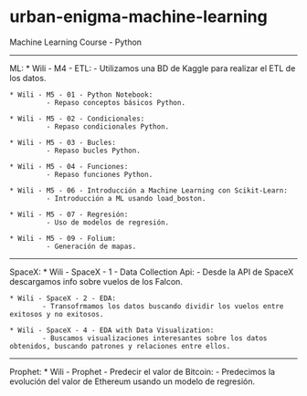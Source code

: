 # urban-enigma-machine-learning
Machine Learning Course - Python
 
---
ML:
	* Wili - M4 - ETL:
			- Utilizamos una BD de Kaggle para realizar el ETL de los datos.
			
	* Wili - M5 - 01 - Python Notebook:
			 - Repaso conceptos básicos Python.
			
	* Wili - M5 - 02 - Condicionales:
			 - Repaso condicionales Python.
			
	* Wili - M5 - 03 - Bucles:
			 - Repaso bucles Python.
			
	* Wili - M5 - 04 - Funciones:
			 - Repaso funciones Python.
			
	* Wili - M5 - 06 - Introducción a Machine Learning con Scikit-Learn:
			 - Introducción a ML usando load_boston.
			
	* Wili - M5 - 07 - Regresión:
			 - Uso de modelos de regresión.
			
	* Wili - M5 - 09 - Folium:
			 - Generación de mapas.
			
---			
SpaceX:
	* Wili - SpaceX - 1 - Data Collection Api:
			- Desde la API de SpaceX descargamos info sobre vuelos de los Falcon.
			
	* Wili - SpaceX - 2 - EDA:
			- Transofrmamos los datos buscando dividir los vuelos entre exitosos y no exitosos.
			
	* Wili - SpaceX - 4 - EDA with Data Visualization:
			- Buscamos visualizaciones interesantes sobre los datos obtenidos, buscando patrones y relaciones entre ellos.
			

---
Prophet:
	* Wili	- Prophet - Predecir el valor de Bitcoin:
		- Predecimos la evolución del valor de Ethereum usando un modelo de regresión.
	
